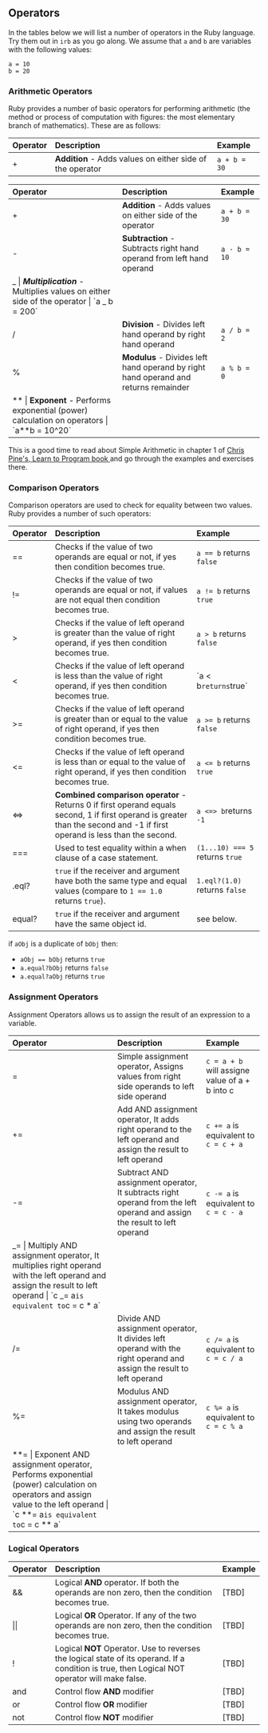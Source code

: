 ## Operators

In the tables below we will list a number of operators in the Ruby language. Try them out in `irb` as you go along. 
We assume that `a` and  `b` are variables with the following values:

```
a = 10
b = 20
```

### Arithmetic Operators

Ruby provides a number of basic operators for performing arithmetic \(the method or process of computation with figures: the most elementary branch of mathematics\). These are as follows:

| Operator | Description | Example |
| :--- | :--- | :--- |
| + | **Addition** - Adds values on either side of the operator | `a + b = 30` |



| Operator | Description | Example |
| :--- | :--- | :--- |
| + | **Addition** - Adds values on either side of the operator | `a + b = 30` |
| - | **Subtraction** - Subtracts right hand operand from left hand operand | `a - b = 10` |
| _    \| _**_Multiplication_**_ - Multiplies values on either side of the operator               \| \`a _ b = 200\` |
| \/ | **Division** - Divides left hand operand by right hand operand | `a / b = 2` |
| % | **Modulus** - Divides left hand operand by right hand operand and returns remainder | `a % b = 0` |
| **       \| **Exponent** - Performs exponential \(power\) calculation on operators                \| \`a**b = 10^20\` |

This is a good time to read about Simple Arithmetic in chapter 1 of [Chris Pine's, Learn to Program book ](https://pine.fm/LearnToProgram/chap_01.html) and go through the examples and exercises there.

### Comparison Operators

Comparison operators are used to check for equality between two values. Ruby provides a number of such operators:

| Operator | Description | Example |
| :--- | :--- | :--- |
| == | Checks if the value of two operands are equal or not, if yes then condition becomes true. | `a == b` returns `false` |
| != | Checks if the value of two operands are equal or not, if values are not equal then condition becomes true. | `a != b` returns `true` |
| &gt; | Checks if the value of left operand is greater than the value of right operand, if yes then condition becomes true. | `a > b` returns `false` |
| &lt; | Checks if the value of left operand is less than the value of right operand, if yes then condition becomes true. | ´a &lt; b`returns`true\` |
| &gt;= | Checks if the value of left operand is greater than or equal to the value of right operand, if yes then condition becomes true. | `a >= b` returns `false` |
| &lt;= | Checks if the value of left operand is less than or equal to the value of right operand, if yes then condition becomes true. | `a <= b` returns `true` |
| &lt;=&gt; | **Combined comparison operator** - Returns 0 if first operand equals second, 1 if first operand is greater than the second and -1 if first operand is less than the second. | `a <=> b`returns `-1` |
| === | Used to test equality within a when clause of a case statement. | `(1...10) === 5` returns `true` |
| .eql? | `true` if the receiver and argument have both the same type and equal values \(compare to `1 == 1.0` returns `true`\). | `1.eql?(1.0)` returns `false` |
| equal? | `true` if the receiver and argument have the same object id. | see below. |

if `aObj` is a duplicate of `bObj` then:

* `aObj == bObj` returns `true`
* `a.equal?bObj` returns `false` 
* `a.equal?aObj` returns `true`

### Assignment Operators

Assignment Operators allows us to assign the result of an expression to a variable.

| Operator | Description | Example |
| :--- | :--- | :--- |
| = | Simple assignment operator, Assigns values from right side operands to left side operand | `c = a + b` will assigne value of a + b into c |
| += | Add AND assignment operator, It adds right operand to the left operand and assign the result to left operand | `c += a` is equivalent to `c = c + a` |
| -= | Subtract AND assignment operator, It subtracts right operand from the left operand and assign the result to left operand | `c -= a` is equivalent to `c = c - a` |
| _=       \| Multiply AND assignment operator, It multiplies right operand with the left operand and assign the result to left operand    \| \`c _= a`is equivalent to`c = c \* a\` |
| \/= | Divide AND assignment operator, It divides left operand with the right operand and assign the result to left operand | `c /= a` is equivalent to `c = c / a` |
| %= | Modulus AND assignment operator, It takes modulus using two operands and assign the result to left operand | `c %= a` is equivalent to `c = c % a` |
| **=      \| Exponent AND assignment operator, Performs exponential \(power\) calculation on operators and assign value to the left operand \| \`c **= a`is equivalent to`c = c \*\* a\` |

### Logical Operators

| Operator | Description | Example |
| :--- | :--- | :--- |
| && | Logical **AND** operator. If both the operands are non zero, then the condition becomes true. | \[TBD\] |
| \|\| | Logical **OR** Operator. If any of the two operands are non zero, then the condition becomes true. | \[TBD\] |
| ! | Logical **NOT** Operator. Use to reverses the logical state of its operand. If a condition is true, then Logical NOT operator will make false. | \[TBD\] |
| and | Control flow **AND** modifier | \[TBD\] |
| or | Control flow **OR** modifier | \[TBD\] |
| not | Control flow **NOT** modifier | \[TBD\] |

